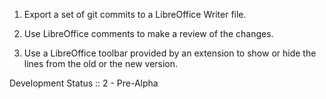 1. Export a set of git commits to a LibreOffice Writer file.  

2. Use LibreOffice comments to make a review of the changes.  

3. Use a LibreOffice toolbar provided by an extension to show or hide the lines
   from the old or the new version.

Development Status :: 2 - Pre-Alpha
